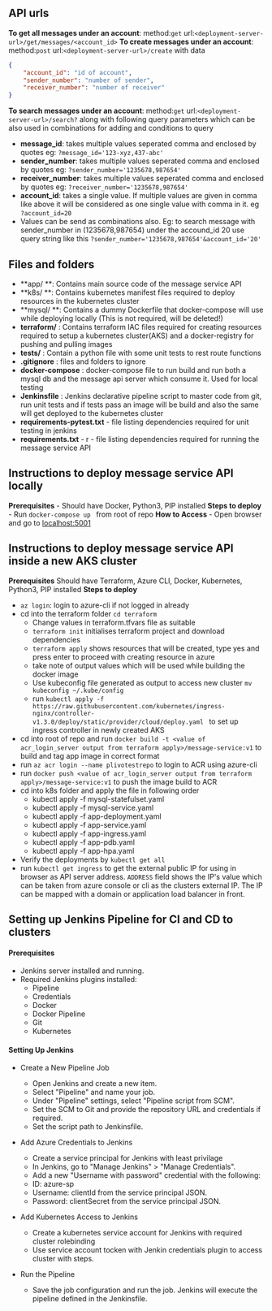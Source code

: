 ## API urls

**To get all messages under an account**: method:`get` url:`<deployment-server-url>/get/messages/<account_id>`
**To create messages under an account**:  method:`post` url:`<deployment-server-url>/create` with data 
```json
{
	"account_id": "id of account",
	"sender_number": "number of sender",
	"receiver_number": "number of receiver"
}
```
**To search messages under an account**:  method:`get` url:`<deployment-server-url>/search?` along with following query parameters which can be also used in combinations for adding and conditions to query 
- **message_id**: takes multiple values seperated comma and enclosed by quotes eg:  `?message_id='123-xyz,437-abc'`
- **sender_number**: takes multiple values seperated comma and enclosed by quotes eg:  `?sender_number='1235678,987654'`
- **receiver_number**: takes multiple values seperated comma and enclosed by quotes eg:  `?receiver_number='1235678,987654'`
- **account_id**:  takes a single value. If multiple values are given in comma like above it will be considered as one single value with comma in it. eg `?account_id=20`
- Values can be send as combinations also. Eg: to search message with sender_number in (1235678,987654) under the accound_id 20 use query string like this  `?sender_number='1235678,987654'&account_id='20'`

## Files and folders

-  **app/ **: Contains main source code of the message service API
-  **k8s/ **: Contains kubernetes manifest files required to deploy resources in the kubernetes cluster
- **mysql/ **: Contains a dummy Dockerfile that docker-compose will use while deploying locally (This is not required, will be deleted!)
- **terraform/** : Contains terraform IAC files required for creating resources required to setup a kubernetes cluster(AKS) and a docker-registry for pushing and pulling images
- **tests/** : Contain a python file with some unit tests to rest route functions 
- **.gitignore** : files and folders to ignore
- **docker-compose** : docker-compose file to run build and run both a mysql db and the message api server which consume it. Used for local testing
- **Jenkinsfile** : Jenkins declarative pipeline script to master code from git, run unit tests and if tests pass an image will be build and also the same will get deployed to the kubernetes cluster
- **requirements-pytest.txt** - file listing dependencies required for unit testing in jenkins
- **requirements.txt** - r - file listing dependencies required for running the message service API

## Instructions to deploy message service API locally 

**Prerequisites** - Should have Docker, Python3, PIP installed 
**Steps to deploy** -  Run `docker-compose up ` from root of repo
**How to Access** -  Open browser and go to [localhost:5001](localhost:5001 "localhost:5001")

## Instructions to deploy message service API inside a new AKS cluster

**Prerequisites**  Should have Terraform, Azure CLI, Docker, Kubernetes, Python3, PIP installed
**Steps to deploy** 
- `az login`: login to azure-cli if not logged in already
- cd into the terraform folder `cd terraform`
	 - Change values in terraform.tfvars file as suitable
	 - `terraform init` initialises terraform project and download dependencies
	 - `terraform apply` shows resources that will be created, type yes and press enter to proceed with creating resource in azure
	 - take note of output values which will be used while building the docker image
	 - Use kubeconfig file generated as output to access new cluster `mv kubeconfig ~/.kube/config `
	 - run `kubectl apply -f https://raw.githubusercontent.com/kubernetes/ingress-nginx/controller-v1.3.0/deploy/static/provider/cloud/deploy.yaml ` to set up ingress controller in newly created AKS
- cd into root of repo and run `docker build -t <value of acr_login_server output from terraform apply>/message-service:v1` to build and tag app image in correct format
- run `az acr login --name plivotestrepo` to login to ACR using azure-cli 
- run `docker push <value of acr_login_server output from terraform apply>/message-service:v1` to push the image build to ACR
- cd into k8s folder and apply the file in following order
	- kubectl apply -f mysql-statefulset.yaml 
	- kubectl apply -f mysql-service.yaml 
	- kubectl apply -f app-deployment.yaml 
	- kubectl apply -f app-service.yaml 
	- kubectl apply -f app-ingress.yaml 
	- kubectl apply -f app-pdb.yaml 
	- kubectl apply -f app-hpa.yaml 
- Verify the deployments by `kubectl get all`
- run `kubectl get ingress` to get the external public IP for using in browser as API server address.  `ADDRESS` field shows the IP's value which can be taken from azure console or cli as the clusters external IP. The IP can be mapped with a domain or application load balancer in front.

## Setting up Jenkins Pipeline for CI and CD to clusters 

#### Prerequisites
- Jenkins server installed and running.
- Required Jenkins plugins installed:
	- Pipeline
	- Credentials
	- Docker
	- Docker Pipeline
	- Git
	- Kubernetes

#### Setting Up Jenkins
- Create a New Pipeline Job

	- Open Jenkins and create a new item.
	- Select "Pipeline" and name your job.
	- Under "Pipeline" settings, select "Pipeline script from SCM".
	- Set the SCM to Git and provide the repository URL and credentials if required.
	- Set the script path to Jenkinsfile.

- Add Azure Credentials to Jenkins
	- Create a service principal for Jenkins with least privilage 
	- In Jenkins, go to "Manage Jenkins" > "Manage Credentials".
	- Add a new "Username with password" credential with the following:
	- ID: azure-sp
	- Username: clientId from the service principal JSON.
	- Password: clientSecret from the service principal JSON.

- Add Kubernetes Access to Jenkins
	- Create a kubernetes service account for Jenkins with required cluster rolebinding 
	- Use service account tocken with Jenkin credentials plugin to access cluster with steps.

- Run the Pipeline

	- Save the job configuration and run the job. Jenkins will execute the pipeline defined in the Jenkinsfile.





